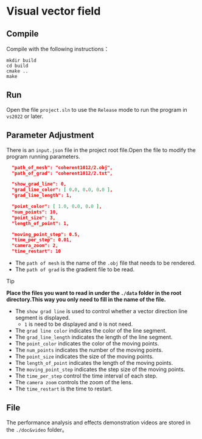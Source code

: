 # Visual vector field

## Compile

Compile with the following instructions：

    mkdir build
    cd build
    cmake ..
    make

## Run

Open the file `project.sln` to use the `Release` mode to run the program in `vs2022` or later.

## Parameter Adjustment

There is an `input.json` file in the project root file.Open the file to modify the program running parameters.

```json
  "path_of_mesh": "coherent1012/2.obj",
  "path_of_grad": "coherent1012/2.txt",

  "show_grad_line": 0,
  "grad_line_color": [ 0.0, 0.0, 0.0 ],
  "grad_line_length": 1,

  "point_color": [ 1.0, 0.0, 0.0 ],
  "num_points": 10,
  "point_size": 3,
  "length_of_point": 1,

  "moving_point_step": 0.5,
  "time_per_step": 0.01,
  "camera_zoom": 2,
  "time_restart": 10
```

- The `path of mesh` is the name of the `.obj` file that needs to be rendered.
- The `path of grad` is the gradient file to be read.

> [!TIP]
>
> **Place the files you want to read in under the `./data` folder in the root directory.This way you only need to fill in the name of the file.**

- The `show grad line` is used to control whether a vector direction line segment is displayed.
  - `1` is need to be displayed and `0` is not need.
- The `grad line color` indicates the color of the line segment.
- The `grad_line_length` indicates the length of the line segment.
- The `point_color` indicates the color of the moving points.
- The `num_points` indicates the number of the moving points.
- The `point_size` indicates the size of the moving points.
- The `length_of_point` indicates the length of the moving points.
- The `moving_point_step` indicates the step size of the moving points.
- The `time_per_step` control the time interval of each step.
- The `camera zoom` controls the zoom of the lens.
- The `time_restart` is the time to restart.

## File

The performance analysis and effects demonstration videos are stored in the `./doc&video` folder。
